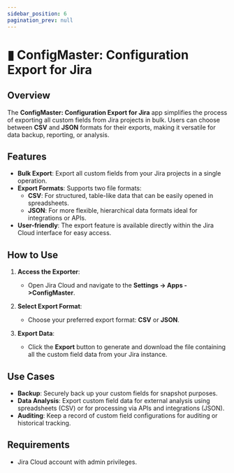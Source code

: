 ```yaml
---
sidebar_position: 6
pagination_prev: null
---
```


# ▮ ConfigMaster: Configuration Export for Jira

## Overview
The **ConfigMaster: Configuration Export for Jira** app simplifies the process of exporting all custom fields from Jira projects in bulk. Users can choose between **CSV** and **JSON** formats for their exports, making it versatile for data backup, reporting, or analysis.

## Features
- **Bulk Export**: Export all custom fields from your Jira projects in a single operation.
- **Export Formats**: Supports two file formats:
  - **CSV**: For structured, table-like data that can be easily opened in spreadsheets.
  - **JSON**: For more flexible, hierarchical data formats ideal for integrations or APIs.
- **User-friendly**: The export feature is available directly within the Jira Cloud interface for easy access.

## How to Use

1. **Access the Exporter**:
   - Open Jira Cloud and navigate to the **Settings -> Apps ->ConfigMaster**.
  
2. **Select Export Format**:
   - Choose your preferred export format: **CSV** or **JSON**.
  
3. **Export Data**:
   - Click the **Export** button to generate and download the file containing all the custom field data from your Jira instance.
   
## Use Cases

- **Backup**: Securely back up your custom fields for snapshot purposes.
- **Data Analysis**: Export custom field data for external analysis using spreadsheets (CSV) or for processing via APIs and integrations (JSON).
- **Auditing**: Keep a record of custom field configurations for auditing or historical tracking.

## Requirements
- Jira Cloud account with admin privileges.

